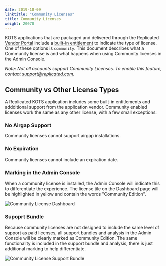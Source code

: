 ```yaml
---
date: 2019-10-09
linktitle: "Community Licenses"
title: Community Licenses
weight: 20070
---
```


KOTS applications that are packaged and delivered through the Replicated [Vendor Portal](https://vendor.replicated.com) include a [built-in entitlement](/vendor/entitlements/built-in-entitlements/) to indicate the type of license. One of these options is `community`. This document describes what a Community license is and what happens when using Community licenses in the Admin Console.

*Note: Not all accounts support Community Licenses. To enable this feature, contact [support@replicated.com](mailto:support@replicated.com).*

## Community vs Other License Types

A Replicated KOTS application includes some built-in entitlements and addditional support from the application vendor. Community enabled licenses work the same as any other license, with a few small exceptions:

### No Airgap Support
Community licenses cannot support airgap installations.

### No Expiration
Community licenses cannot include an expiration date.

### Marking in the Admin Console
When a community license is installed, the Admin Console will indicate this to differentiate the experience. The license tile on the Dashboard page will be highlighted in yellow and contain the words "Community Edition".

![Community License Dashboard](/images/community-license-dashboard.png)


### Supoprt Bundle
Because community licenses are not designed to include the same level of support as paid licenses, all support bundles and analysis in the Admin Console will be clearly marked as Community Edition. The same functionality is included in the support bundle and analysis, there is just additional marking to help differentiate.


![Community License Support Bundle](/images/community-license-bundle.png)

